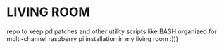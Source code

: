 # LIVING ROOM

repo to keep pd patches and other utility scripts like BASH organized for multi-channel raspberry pi installation in my living room :)))
